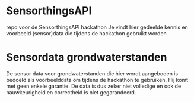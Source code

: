 # SensorthingsAPI
repo voor de SensorthingsAPI hackathon
Je vindt hier gedeelde kennis en voorbeeld (sensor)data die tijdens de hackathon gebruikt worden

# Sensordata grondwaterstanden
De sensor data voor grondwaterstanden die hier wordt aangeboden is bedoeld als voorbeelddata om tijdens de hackathon te gebruiken. Hij komt met geen enkele garantie. De data is dus zeker niet volledige en ook de nauwkeurigheid en correctheid is niet gegarandeerd.

